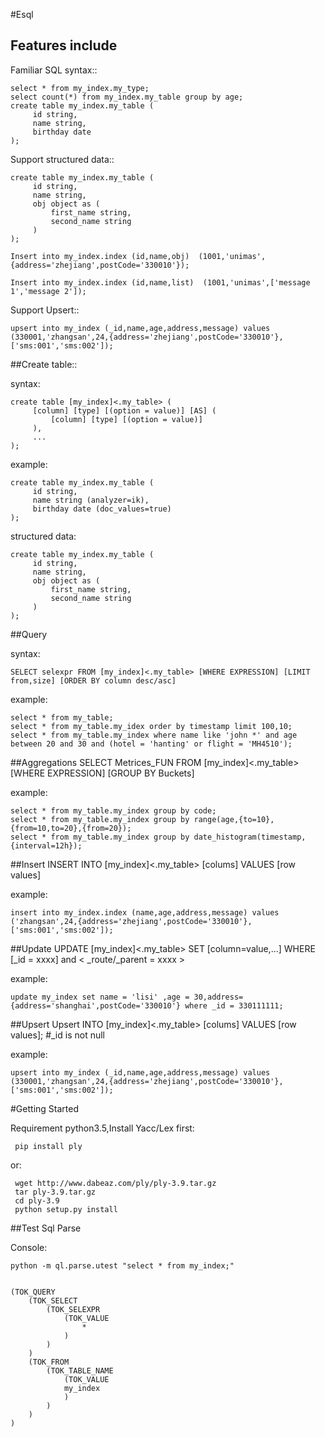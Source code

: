 #Esql

Features include
----------------

Familiar SQL syntax::

    select * from my_index.my_type;
    select count(*) from my_index.my_table group by age;
    create table my_index.my_table (
         id string,
         name string,
         birthday date
    );

Support structured data::

    create table my_index.my_table (
         id string,
         name string,
         obj object as (
             first_name string,
             second_name string
         )
    );
    
    Insert into my_index.index (id,name,obj)  (1001,'unimas',{address='zhejiang',postCode='330010'});
    
    Insert into my_index.index (id,name,list)  (1001,'unimas',['message 1','message 2']);


Support Upsert::

    upsert into my_index (_id,name,age,address,message) values (330001,'zhangsan',24,{address='zhejiang',postCode='330010'},['sms:001','sms:002']);



##Create table::

syntax:

    create table [my_index]<.my_table> (
         [column] [type] [(option = value)] [AS] (
             [column] [type] [(option = value)] 
         ),
         ...
    );


example:

    create table my_index.my_table (
         id string,
         name string (analyzer=ik),
         birthday date (doc_values=true)
    );


structured data:

    create table my_index.my_table (
         id string,
         name string,
         obj object as (
             first_name string,
             second_name string
         )
    );


##Query

syntax:

    SELECT selexpr FROM [my_index]<.my_table> [WHERE EXPRESSION] [LIMIT from,size] [ORDER BY column desc/asc] 

example:

    select * from my_table;	
    select * from my_table.my_idex order by timestamp limit 100,10;
    select * from my_table.my_index where name like 'john *' and age between 20 and 30 and (hotel = 'hanting' or flight = 'MH4510');


##Aggregations
    SELECT Metrices_FUN FROM [my_index]<.my_table> [WHERE EXPRESSION]  [GROUP BY Buckets]

example:

    select * from my_table.my_index group by code;
    select * from my_table.my_index group by range(age,{to=10},{from=10,to=20},{from=20});
    select * from my_table.my_index group by date_histogram(timestamp,{interval=12h});


##Insert
	INSERT INTO [my_index]<.my_table> [colums] VALUES [row values]

example:

    insert into my_index.index (name,age,address,message) values ('zhangsan',24,{address='zhejiang',postCode='330010'},['sms:001','sms:002']);


##Update
	UPDATE [my_index]<.my_table>  SET [column=value,...] WHERE [_id = xxxx] and < _route/_parent = xxxx >

example:

    update my_index set name = 'lisi' ,age = 30,address={address='shanghai',postCode='330010'} where _id = 330111111;
    
    
##Upsert
    Upsert INTO [my_index]<.my_table> [colums] VALUES [row values]; #_id is not null

example:

    upsert into my_index (_id,name,age,address,message) values (330001,'zhangsan',24,{address='zhejiang',postCode='330010'},['sms:001','sms:002']);
        

#Getting Started

Requirement python3.5,Install Yacc/Lex first:

     pip install ply
     
or:
     
     wget http://www.dabeaz.com/ply/ply-3.9.tar.gz
     tar ply-3.9.tar.gz
     cd ply-3.9
     python setup.py install
     
##Test Sql Parse

Console:

    python -m ql.parse.utest "select * from my_index;"


    (TOK_QUERY
	    (TOK_SELECT
		    (TOK_SELEXPR
			    (TOK_VALUE
			    	*
			    )
		    )
	    )
	    (TOK_FROM
		    (TOK_TABLE_NAME
		    	(TOK_VALUE
			   	my_index
			    )
		    )
	    )
    )











  

